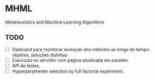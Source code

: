 # MHML

Metaheuristics and Machine Learning Algorithms

## TODO

- [ ] Dasboard para monitorar evolução dos métodos ao longo do tempo: objetivo, soluções distintas.
- [ ] Execução no servidor com página atualizada em paralelo.
- [ ] API de testes.
- [ ] Hyperparamenter selection by full factorial experiment.
